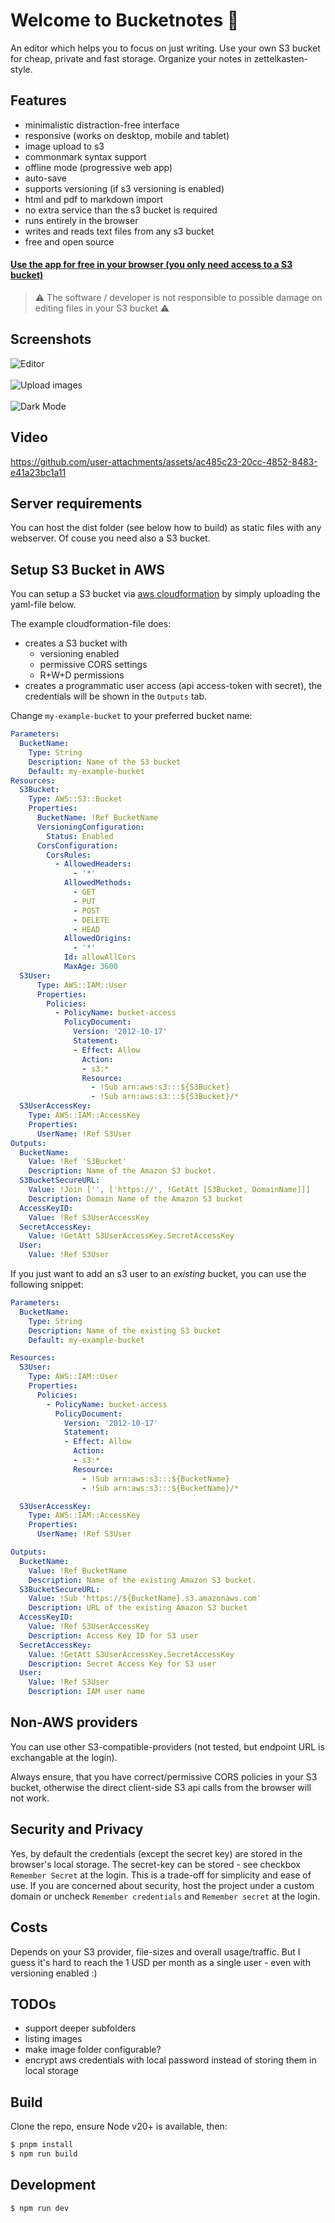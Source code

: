 # Welcome to Bucketnotes 👋

An editor which helps you to focus on just writing. Use your own S3 bucket for cheap, private and fast storage. Organize your notes in zettelkasten-style.

## Features

  * minimalistic distraction-free interface
  * responsive (works on desktop, mobile and tablet)
  * image upload to s3
  * commonmark syntax support
  * offline mode (progressive web app)
  * auto-save
  * supports versioning (if s3 versioning is enabled)
  * html and pdf to markdown import
  * no extra service than the s3 bucket is required
  * runs entirely in the browser
  * writes and reads text files from any s3 bucket
  * free and open source

#### [Use the app for free in your browser (you only need access to a S3 bucket)](https://pstaender.github.io/bucketnotes/)

> ⚠️ The software / developer is not responsible to possible damage on editing files in your S3 bucket ⚠️

## Screenshots

![Editor](https://github.com/user-attachments/assets/c084ed7b-3083-4dd9-8855-4ebc14eb89bf)
<br><br>
![Upload images](https://github.com/user-attachments/assets/1b84d7ff-38a4-49e8-8eba-b28f977f0291)
<br><br>
![Dark Mode](https://github.com/user-attachments/assets/370e6cec-7b17-4a05-a5eb-5a0f45c5b98a)

## Video

https://github.com/user-attachments/assets/ac485c23-20cc-4852-8483-e41a23bc1a11

## Server requirements

You can host the dist folder (see below how to build) as static files with any webserver. Of couse you need also a S3 bucket.

## Setup S3 Bucket in AWS

You can setup a S3 bucket via [aws cloudformation](https://aws.amazon.com/cloudformation/) by simply uploading the yaml-file below.

The example cloudformation-file does:

  * creates a S3 bucket with
    * versioning enabled
    * permissive CORS settings
    * R+W+D permissions
  * creates a programmatic user access (api access-token with secret), the credentials will be shown in the `Outputs` tab.

Change `my-example-bucket` to your preferred bucket name:

```yaml
Parameters:
  BucketName:
    Type: String
    Description: Name of the S3 bucket
    Default: my-example-bucket
Resources:
  S3Bucket:
    Type: AWS::S3::Bucket
    Properties:
      BucketName: !Ref BucketName
      VersioningConfiguration:
        Status: Enabled
      CorsConfiguration:
        CorsRules:
          - AllowedHeaders:
              - '*'
            AllowedMethods:
              - GET
              - PUT
              - POST
              - DELETE
              - HEAD
            AllowedOrigins:
              - '*'
            Id: allowAllCors
            MaxAge: 3600
  S3User:
      Type: AWS::IAM::User
      Properties:
        Policies:
          - PolicyName: bucket-access
            PolicyDocument:
              Version: '2012-10-17'
              Statement:
              - Effect: Allow
                Action:
                - s3:*
                Resource:
                  - !Sub arn:aws:s3:::${S3Bucket}
                  - !Sub arn:aws:s3:::${S3Bucket}/*
  S3UserAccessKey:
    Type: AWS::IAM::AccessKey
    Properties:
      UserName: !Ref S3User
Outputs:
  BucketName:
    Value: !Ref 'S3Bucket'
    Description: Name of the Amazon S3 bucket.
  S3BucketSecureURL:
    Value: !Join ['', ['https://', !GetAtt [S3Bucket, DomainName]]]
    Description: Domain Name of the Amazon S3 bucket
  AccessKeyID:
    Value: !Ref S3UserAccessKey
  SecretAccessKey:
    Value: !GetAtt S3UserAccessKey.SecretAccessKey
  User:
    Value: !Ref S3User
```

If you just want to add an s3 user to an _existing_ bucket, you can use the following snippet:

```yaml
Parameters:
  BucketName:
    Type: String
    Description: Name of the existing S3 bucket
    Default: my-example-bucket

Resources:
  S3User:
    Type: AWS::IAM::User
    Properties:
      Policies:
        - PolicyName: bucket-access
          PolicyDocument:
            Version: '2012-10-17'
            Statement:
            - Effect: Allow
              Action:
              - s3:*
              Resource:
                - !Sub arn:aws:s3:::${BucketName}
                - !Sub arn:aws:s3:::${BucketName}/*

  S3UserAccessKey:
    Type: AWS::IAM::AccessKey
    Properties:
      UserName: !Ref S3User

Outputs:
  BucketName:
    Value: !Ref BucketName
    Description: Name of the existing Amazon S3 bucket.
  S3BucketSecureURL:
    Value: !Sub 'https://${BucketName}.s3.amazonaws.com'
    Description: URL of the existing Amazon S3 bucket
  AccessKeyID:
    Value: !Ref S3UserAccessKey
    Description: Access Key ID for S3 user
  SecretAccessKey:
    Value: !GetAtt S3UserAccessKey.SecretAccessKey
    Description: Secret Access Key for S3 user
  User:
    Value: !Ref S3User
    Description: IAM user name
```

## Non-AWS providers

You can use other S3-compatible-providers (not tested, but endpoint URL is exchangable at the login).

Always ensure, that you have correct/permissive CORS policies in your S3 bucket, otherwise the direct client-side S3 api calls from the browser will not work.

## Security and Privacy

Yes, by default the credentials (except the secret key) are stored in the browser's local storage. The secret-key can be stored - see checkbox `Remember Secret` at the login. This is a trade-off for simplicity and ease of use. If you are concerned about security, host the project under a custom domain or uncheck `Remember credentials` and `Remember secret` at the login.

## Costs

Depends on your S3 provider, file-sizes and overall usage/traffic. But I guess it's hard to reach the 1 USD per month as a single user - even with versioning enabled :)

## TODOs

* support deeper subfolders
* listing images
* make image folder configurable?
* encrypt aws credentials with local password instead of storing them in local storage

## Build

Clone the repo, ensure Node v20+ is available, then:

```sh
$ pnpm install
$ npm run build
```

## Development

```sh
$ npm run dev
```
